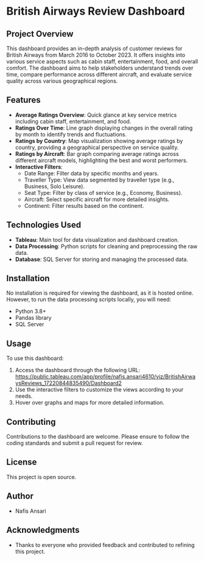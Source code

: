 # British Airways Review Dashboard  

## Project Overview
This dashboard provides an in-depth analysis of customer reviews for British Airways from March 2016 to October 2023. It offers insights into various service aspects such as cabin staff,  entertainment, food, and overall comfort. The dashboard aims to help stakeholders understand trends over time, compare performance across different aircraft, and evaluate service quality across various geographical regions. 

## Features 
- **Average Ratings Overview**: Quick glance at key service metrics including cabin staff, entertainment, and food.
- **Ratings Over Time**: Line graph displaying changes in the overall rating by month to identify trends and fluctuations.
- **Ratings by Country**: Map visualization showing average ratings by country, providing a geographical perspective on service quality.
- **Ratings by Aircraft**: Bar graph comparing average ratings across different aircraft models, highlighting the best and worst performers.
- **Interactive Filters**: 
  - Date Range: Filter data by specific months and years. 
  - Traveller Type: View data segmented by traveller type (e.g., Business, Solo Leisure). 
  - Seat Type: Filter by class of service (e.g., Economy, Business).
  - Aircraft: Select specific aircraft for more detailed insights. 
  - Continent: Filter results based on the continent.
 
## Technologies Used 
- **Tableau**: Main tool for data visualization and dashboard creation.
- **Data Processing**: Python scripts for cleaning and preprocessing the raw data.
- **Database**: SQL Server for storing and managing the processed data.

## Installation
No installation is required for viewing the dashboard, as it is hosted online. However, to run the data processing scripts locally, you will need: 
- Python 3.8+ 
- Pandas library
- SQL Server 

## Usage
To use this dashboard:
1. Access the dashboard through the following URL: https://public.tableau.com/app/profile/nafis.ansari4610/viz/BritishAirwaysReviews_17220844835490/Dashboard2
2. Use the interactive filters to customize the views according to your needs.
3. Hover over graphs and maps for more detailed information.

## Contributing
Contributions to the dashboard are welcome. Please ensure to follow the coding standards and submit a pull request for review.

## License
This project is open source.

## Author
- Nafis Ansari

## Acknowledgments
- Thanks to everyone who provided feedback and contributed to refining this project.

